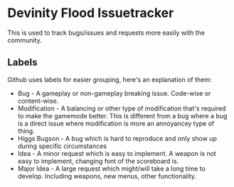 # Devinity Flood Issuetracker

This is used to track bugs/issues and requests more easily with the community.

## Labels
Github uses labels for easier grouping, here's an explanation of them:  
* Bug - A gameplay or non-gameplay breaking issue. Code-wise or content-wise.
* Modification - A balancing or other type of modification that's required to make the gamemode better. This is different from a bug where a bug is a direct issue where modification is more an annoyancey type of thing.
* Higgs Bugson - A bug which is hard to reproduce and only show up during specific circumstances
* Idea - A minor request which is easy to implement. A weapon is not easy to implement, changing font of the scoreboard is.
* Major Idea - A large request which might/will take a long time to develop. Including weapons, new menus, other functionality.
